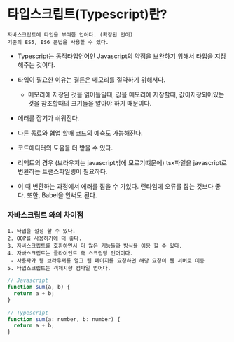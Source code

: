# 타입스크립트(Typescript)란?

    자바스크립트에 타입을 부여한 언어다. (확장된 언어)
    기존의 ES5, ES6 문법을 사용할 수 있다.

- Typescript는 동적타입언어인 Javascript의 약점을 보완하기 위해서 타입을 지정해주는 것이다.

- 타입이 필요한 이유는 결론은 메모리를 절약하기 위해서다.

  - 메모리에 저장된 것을 읽어들일때, 값을 메모리에 저장할때, 값이저장되어있는 것을 참조할때의 크기들을 알아야 하기 때문이다.

- 에러를 잡기가 쉬워진다.
- 다른 동료와 협업 할때 코드의 예측도 가능해진다.
- 코드에디터의 도움을 더 받을 수 있다.
- 리액트의 경우 (브라우저는 javascript밖에 모르기떄문에) tsx파일을 javascript로 변환하는 트랜스파일링이 필요하다.
- 이 때 변환하는 과정에서 에러를 잡을 수 가있다. 런타임에 오류를 잡는 것보다 좋다.
  또한, Babel을 안써도 된다.

### 자바스크립트 와의 차이점

    1. 타입을 설정 할 수 있다.
    2. OOP를 사용하기에 더 좋다.
    3. 자바스크립트를 호환하면서 더 많은 기능들과 방식을 이용 할 수 있다.
    4. 자바스크립트는 클라이언트 측 스크립팅 언어이다.
     - 사용자가 웹 브라우저를 열고 웹 페이지를 요청하면 해당 요청이 웹 서버로 이동
    5. 타입스크립트는 객체지향 컴파일 언어다.

```javascript
// Javascript
function sum(a, b) {
  return a + b;
}

// Typescript
function sum(a: number, b: number) {
  return a + b;
}
```
